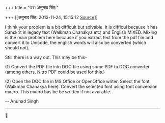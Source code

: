 +++
title = "011 अनुनाद सिंह:"

+++
[[अनुनाद सिंह:	2013-11-24, 15:15:12 [Source](https://groups.google.com/g/samskrita/c/GtpmDrfReiQ)]]



I think your problem is a bit difficult but solvable. It is difficul because it has Sanskrit in legacy text (Walkman Chanakya etc) and English MIXED. Mixing is the main problem here because if you extract text from the pdf file and convert it to Unicode, the english words will also be converted (which should not).  
  
Still there is a way out. This may be this-  
  
(1) Convert the PDF file into DOC file using some PDF to DOC converter (among others, Nitro PDF could be used for this.)  
  
(2) Open the DOC file in MS Office or OpenOffice writer. Select the font (Walkman Chanakya here). Convert the selected font using font conversion macro. This macro has be be written if not available.  
  
-- Anunad Singh  
  
--------------------------------



